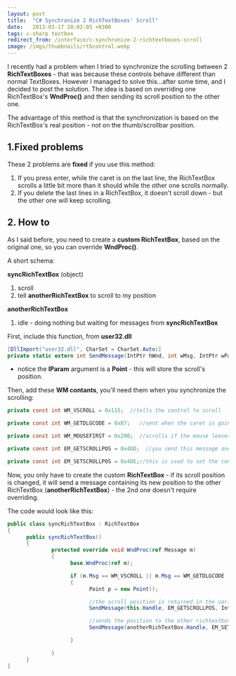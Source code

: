 ```yaml
---
layout: post
title:  "C# Synchronize 2 RichTextBoxes' Scroll"
date:   2013-03-17 20:02:05 +0300
tags: c-sharp textbox
redirect_from: /interface/c-synchronize-2-richtextboxes-scroll
image: /imgs/thumbnails/rtbcontrol.webp
---
```


I recently had a problem when I tried to synchronize the scrolling between 2 **RichTextBoxes** - that was because these controls behave different than normal TextBoxes. However I managed to solve this...after some time, and I decided to post the solution. The idea is based on overriding one RichTextBox's **WndProc()** and then sending its scroll position to the other one.

The advantage of this method is that the synchronization is based on the RichTextBox's real position - not on the thumb/scrollbar position.

## 1.Fixed problems

These 2 problems are **fixed** if you use this method:

1.  If you press enter, while the caret is on the last line, the RichTextBox scrolls a little bit more than it should while the other one scrolls normally.
2.  If you delete the last lines in a RichTextBox, it doesn't scroll down - but the other one will keep scrolling.


## 2\. How to

As I said before, you need to create a **custom RichTextBox**, based on the original one, so you can override **WndProc()**.

A short schema:

**syncRichTextBox** (object)  
1) scroll  
2) tell **anotherRichTextBox** to scroll to my position

**anotherRichTextBox**  
1) idle - doing nothing but waiting for messages from **syncRichTextBox**

First, include this function, from **user32.dll**

```csharp
[DllImport("user32.dll", CharSet = CharSet.Auto)]
private static extern int SendMessage(IntPtr hWnd, int wMsg, IntPtr wParam, ref Point lParam);
```

* notice the **lParam** argument is a **Point** - this will store the scroll's position.

Then, add these **WM contants**, you'll need them when you synchronize the scrolling:

```csharp
private const int WM_VSCROLL = 0x115;  //tells the control to scroll

private const int WM_GETDLGCODE = 0x87;   //sent when the caret is going out of the 'visible area' (so scroll is needed)

private const int WM_MOUSEFIRST = 0x200;  //scrolls if the mouse leaves the 'visible area' (example when you select text)

private const int EM_GETSCROLLPOS = 0x4DD;  //you send this message and the control returns it's scroll position

private const int EM_SETSCROLLPOS = 0x4DE;//this is used to set the control's scroll position
```

Now, you only have to create the custom **RichTextBox** - if its scroll position is changed, it will send a message containing its new position to the other RichTextBox (**anotherRichTextBox**) - the 2nd one doesn't require overriding.

The code would look like this:

```csharp
public class syncRichTextBox : RichTextBox
{
      public syncRichTextBox()
      {
              protected override void WndProc(ref Message m)
              {
                    base.WndProc(ref m);

                    if (m.Msg == WM_VSCROLL || m.Msg == WM_GETDLGCODE || m.Msg == WM_MOUSEFIRST)
                    {
                          Point p = new Point();

                          //the scroll position is returned in the variable p (point)
                          SendMessage(this.Handle, EM_GETSCROLLPOS, IntPtr.Zero, ref p);  

                          //sends the position to the other richtextbox (remember to replace its name)
                          SendMessage(anotherRichTextBox.Handle, EM_SETSCROLLPOS, IntPtr.Zero, ref p);  

                    }

              }
      }
}
```